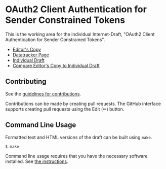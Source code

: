 # OAuth2 Client Authentication for Sender Constrained Tokens

This is the working area for the individual Internet-Draft, "OAuth2 Client Authentication for Sender Constrained Tokens".

* [Editor's Copy](https://tplooker.github.io/draft-looker-oauth-attested-key-based-client-authentication/#go.draft-looker-oauth-attested-key-based-client-authentication.html)
* [Datatracker Page](https://datatracker.ietf.org/doc/draft-looker-oauth-attested-key-based-client-authentication)
* [Individual Draft](https://datatracker.ietf.org/doc/html/draft-looker-oauth-attested-key-based-client-authentication)
* [Compare Editor's Copy to Individual Draft](https://tplooker.github.io/draft-looker-oauth-attested-key-based-client-authentication/#go.draft-looker-oauth-attested-key-based-client-authentication.diff)


## Contributing

See the
[guidelines for contributions](https://github.com/tplooker/draft-looker-oauth-attested-key-based-client-authentication/blob/main/CONTRIBUTING.md).

Contributions can be made by creating pull requests.
The GitHub interface supports creating pull requests using the Edit (✏) button.


## Command Line Usage

Formatted text and HTML versions of the draft can be built using `make`.

```sh
$ make
```

Command line usage requires that you have the necessary software installed.  See
[the instructions](https://github.com/martinthomson/i-d-template/blob/main/doc/SETUP.md).

